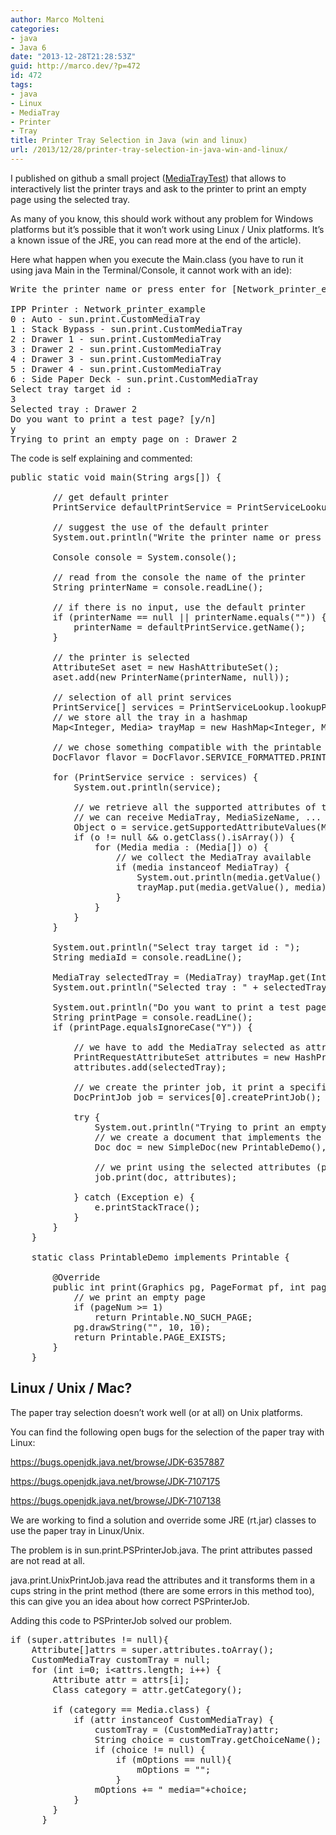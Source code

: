 ```yaml
---
author: Marco Molteni
categories:
- java
- Java 6
date: "2013-12-28T21:28:53Z"
guid: http://marco.dev/?p=472
id: 472
tags:
- java
- Linux
- MediaTray
- Printer
- Tray
title: Printer Tray Selection in Java (win and linux)
url: /2013/12/28/printer-tray-selection-in-java-win-and-linux/
---
```

I published on github a small project (<a href="https://github.com/marco76/MediaTrayTest" target="_blank">MediaTrayTest</a>) that allows to interactively list the printer trays and ask to the printer to print an empty page using the selected tray.
  
As many of you know, this should work without any problem for Windows platforms but it&#8217;s possible that it won&#8217;t work using Linux / Unix platforms. It&#8217;s a known issue of the JRE, you can read more at the end of the article).

Here what happen when you execute the Main.class (you have to run it using java Main in the Terminal/Console, it cannot work with an ide):

<pre>Write the printer name or press enter for [Network_printer_example]

IPP Printer : Network_printer_example
0 : Auto - sun.print.CustomMediaTray
1 : Stack Bypass - sun.print.CustomMediaTray
2 : Drawer 1 - sun.print.CustomMediaTray
3 : Drawer 2 - sun.print.CustomMediaTray
4 : Drawer 3 - sun.print.CustomMediaTray
5 : Drawer 4 - sun.print.CustomMediaTray
6 : Side Paper Deck - sun.print.CustomMediaTray
Select tray target id :
3
Selected tray : Drawer 2
Do you want to print a test page? [y/n]
y
Trying to print an empty page on : Drawer 2</pre>

The code is self explaining and commented:

<pre class="brush: java; title: ; notranslate" title="">public static void main(String args[]) {

        // get default printer
        PrintService defaultPrintService = PrintServiceLookup.lookupDefaultPrintService();

        // suggest the use of the default printer
        System.out.println("Write the printer name or press enter for [" + defaultPrintService.getName() + "]");

        Console console = System.console();

        // read from the console the name of the printer
        String printerName = console.readLine();

        // if there is no input, use the default printer
        if (printerName == null || printerName.equals("")) {
            printerName = defaultPrintService.getName();
        }

        // the printer is selected
        AttributeSet aset = new HashAttributeSet();
        aset.add(new PrinterName(printerName, null));

        // selection of all print services
        PrintService[] services = PrintServiceLookup.lookupPrintServices(null, aset);
        // we store all the tray in a hashmap
        Map&lt;Integer, Media&gt; trayMap = new HashMap&lt;Integer, Media&gt;(10);

        // we chose something compatible with the printable interface
        DocFlavor flavor = DocFlavor.SERVICE_FORMATTED.PRINTABLE;

        for (PrintService service : services) {
            System.out.println(service);

            // we retrieve all the supported attributes of type Media
            // we can receive MediaTray, MediaSizeName, ...
            Object o = service.getSupportedAttributeValues(Media.class, flavor, null);
            if (o != null && o.getClass().isArray()) {
                for (Media media : (Media[]) o) {
                    // we collect the MediaTray available
                    if (media instanceof MediaTray) {
                        System.out.println(media.getValue() + " : " + media + " - " + media.getClass().getName());
                        trayMap.put(media.getValue(), media);
                    }
                }
            }
        }

        System.out.println("Select tray target id : ");
        String mediaId = console.readLine();

        MediaTray selectedTray = (MediaTray) trayMap.get(Integer.valueOf(mediaId));
        System.out.println("Selected tray : " + selectedTray.toString());

        System.out.println("Do you want to print a test page? [y/n]");
        String printPage = console.readLine();
        if (printPage.equalsIgnoreCase("Y")) {

            // we have to add the MediaTray selected as attribute
            PrintRequestAttributeSet attributes = new HashPrintRequestAttributeSet();
            attributes.add(selectedTray);

            // we create the printer job, it print a specified document with a set of job attributes
            DocPrintJob job = services[0].createPrintJob();

            try {
                System.out.println("Trying to print an empty page on : " + selectedTray.toString());
                // we create a document that implements the printable interface
                Doc doc = new SimpleDoc(new PrintableDemo(), DocFlavor.SERVICE_FORMATTED.PRINTABLE, null);

                // we print using the selected attributes (paper tray)
                job.print(doc, attributes);

            } catch (Exception e) {
                e.printStackTrace();
            }
        }
    }

    static class PrintableDemo implements Printable {

        @Override
        public int print(Graphics pg, PageFormat pf, int pageNum) {
            // we print an empty page
            if (pageNum &gt;= 1)
                return Printable.NO_SUCH_PAGE;
            pg.drawString("", 10, 10);
            return Printable.PAGE_EXISTS;
        }
    }
</pre>

## Linux / Unix / Mac?

The paper tray selection doesn&#8217;t work well (or at all) on Unix platforms.
  
You can find the following open bugs for the selection of the paper tray with Linux:
  
<a href="https://bugs.openjdk.java.net/browse/JDK-6357887" target="_blank">https://bugs.openjdk.java.net/browse/JDK-6357887</a>
  
<a href="https://bugs.openjdk.java.net/browse/JDK-7107175" target="_blank">https://bugs.openjdk.java.net/browse/JDK-7107175</a>
  
<a href="https://bugs.openjdk.java.net/browse/JDK-7107138" target="_blank">https://bugs.openjdk.java.net/browse/JDK-7107138</a>

We are working to find a solution and override some JRE (rt.jar) classes to use the paper tray in Linux/Unix.
  
The problem is in sun.print.PSPrinterJob.java. The print attributes passed are not read at all.
  
java.print.UnixPrintJob.java read the attributes and it transforms them in a cups string in the print method (there are some errors in this method too), this can give you an idea about how correct PSPrinterJob.
  
Adding this code to PSPrinterJob solved our problem.

<pre class="brush: java; title: ; notranslate" title="">if (super.attributes != null){
    Attribute[]attrs = super.attributes.toArray();
    CustomMediaTray customTray = null;
    for (int i=0; i&lt;attrs.length; i++) {
        Attribute attr = attrs[i];
        Class category = attr.getCategory();

        if (category == Media.class) {
            if (attr instanceof CustomMediaTray) {
                customTray = (CustomMediaTray)attr;
                String choice = customTray.getChoiceName();
                if (choice != null) {
                    if (mOptions == null){
                        mOptions = "";
                    }
                mOptions += " media="+choice;
            }
        }
      }
</pre>